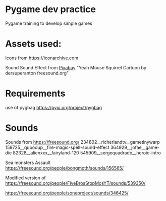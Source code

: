 # Pygame dev practice
 Pygame training to develop simple games



# Assets used:

Icons from https://iconarchive.com


Sound
Sound Effect from <a href="https://pixabay.com/sound-effects/?utm_source=link-attribution&amp;utm_medium=referral&amp;utm_campaign=music&amp;utm_content=29689">Pixabay</a>
"Yeah Mouse Squirrel Cartoon by dersuperanton freesound.org"

# Requirements

use of pygbag  https://pypi.org/project/pygbag

# Sounds
Sounds from https://freesound.org/
234802__richerlandtv__gametinywarp
159725__qubodup__fire-magic-spell-sound-effect
364929__jofae__game-die
82328__alienxxx__fairyland-120
545909__sergequadrado__heroic-intro

Sea monsters Assault
https://freesound.org/people/bongmoth/sounds/156565/

Modified version of
https://freesound.org/people/FiveBrosStopMosYT/sounds/539350/

https://freesound.org/people/soneproject/sounds/346425/